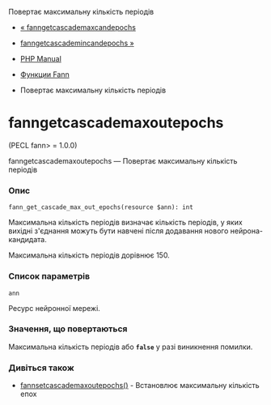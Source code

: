 Повертає максимальну кількість періодів

-   [« fanngetcascademaxcandepochs](function.fann-get-cascade-max-cand-epochs.html)
    
-   [fanngetcascademincandepochs »](function.fann-get-cascade-min-cand-epochs.html)
    
-   [PHP Manual](index.html)
    
-   [Функции Fann](ref.fann.html)
    
-   Повертає максимальну кількість періодів
    

# fanngetcascademaxoutepochs

(PECL fann> = 1.0.0)

fanngetcascademaxoutepochs — Повертає максимальну кількість періодів

### Опис

```methodsynopsis
fann_get_cascade_max_out_epochs(resource $ann): int
```

Максимальна кількість періодів визначає кількість періодів, у яких вихідні з'єднання можуть бути навчені після додавання нового нейрона-кандидата.

Максимальна кількість періодів дорівнює 150.

### Список параметрів

`ann`

Ресурс нейронної мережі.

### Значення, що повертаються

Максимальна кількість періодів або **`false`** у разі виникнення помилки.

### Дивіться також

-   [fannsetcascademaxoutepochs()](function.fann-set-cascade-max-out-epochs.html) - Встановлює максимальну кількість епох